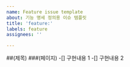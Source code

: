 ```yaml
---
name: Feature issue template
about: 기능 명세 정의용 이슈 템플릿
title: 'feature:'
labels: feature
assignees: ''

---
```


##(제목)
###(페이지)
-[] 구현내용 1
-[] 구현내용 2
